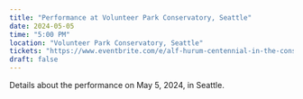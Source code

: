 ```yaml
---
title: "Performance at Volunteer Park Conservatory, Seattle"
date: 2024-05-05
time: "5:00 PM"
location: "Volunteer Park Conservatory, Seattle"
tickets: "https://www.eventbrite.com/e/alf-hurum-centennial-in-the-conservatory-seattle-tickets-719582860707"
draft: false
---
```


Details about the performance on May 5, 2024, in Seattle.
